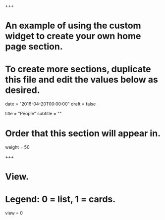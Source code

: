 +++
# An example of using the custom widget to create your own home page section.
# To create more sections, duplicate this file and edit the values below as desired.

date = "2016-04-20T00:00:00"
draft = false

title = "People"
subtitle = ""

# Order that this section will appear in.
weight = 50

+++

# View.
# Legend: 0 = list, 1 = cards.
view = 0
